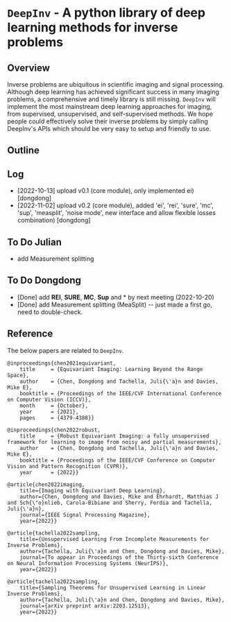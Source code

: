 # `DeepInv` - A python library of deep learning methods for inverse problems

## Overview

Inverse problems are ubiquitous in scientific imaging and signal processing. Although deep learning has achieved significant success in many imaging problems, a comprehensive and timely library is still missing. `DeepInv` will implement the most mainstream deep learning approaches for imaging, from supervised, unsupervised, and self-supervised methods. We hope people could effectively solve their inverse problems by simply calling DeepInv's APIs which should be very easy to setup and friendly to use.  

## Outline

## Log
* [2022-10-13] upload v0.1 (core module), only implemented ei) [dongdong]
* [2022-11-02] upload v0.2 (core module), added 'ei', 'rei', 'sure', 'mc', 'sup', 'measplit', 'noise mode', new interface and allow flexible losses combination) [dongdong]

## To Do Julian
* add Measurement splitting

## To Do Dongdong
* [Done] add **REI**, **SURE**, **MC**, **Sup** and * by next meeting (2022-10-20)
* [Done] add Measurement splitting (MeaSplit) -- just made a first go, need to double-check.

## Reference

The below papers are related to `DeepInv`.

```
@inproceedings{chen2021equivariant,
    title     = {Equivariant Imaging: Learning Beyond the Range Space},
    author    = {Chen, Dongdong and Tachella, Juli{\'a}n and Davies, Mike E},
    booktitle = {Proceedings of the IEEE/CVF International Conference on Computer Vision (ICCV)},
    month     = {October},
    year      = {2021},
    pages     = {4379-4388}}
    
@inproceedings{chen2022robust,
    title     = {Robust Equivariant Imaging: a fully unsupervised framework for learning to image from noisy and partial measurements},
    author    = {Chen, Dongdong and Tachella, Juli{\'a}n and Davies, Mike E},
    booktitle = {Proceedings of the IEEE/CVF Conference on Computer Vision and Pattern Recognition (CVPR)},
    year      = {2022}}

@article{chen2022imaging,
    title={Imaging with Equivariant Deep Learning},
    author={Chen, Dongdong and Davies, Mike and Ehrhardt, Matthias J and Sch{\"o}nlieb, Carola-Bibiane and Sherry, Ferdia and Tachella, Juli{\'a}n},
    journal={IEEE Signal Processing Magazine},
    year={2022}}

@article{tachella2022sampling,
    title={Unsupervised Learning From Incomplete Measurements for Inverse Problems},
    author={Tachella, Juli{\'a}n and Chen, Dongdong and Davies, Mike},
    journal={To appear in Proceedings of the Thirty-sixth Conference on Neural Information Processing Systems (NeurIPS)},
    year={2022}}

@article{tachella2022sampling,
    title={Sampling Theorems for Unsupervised Learning in Linear Inverse Problems},
    author={Tachella, Juli{\'a}n and Chen, Dongdong and Davies, Mike},
    journal={arXiv preprint arXiv:2203.12513},
    year={2022}}
```
